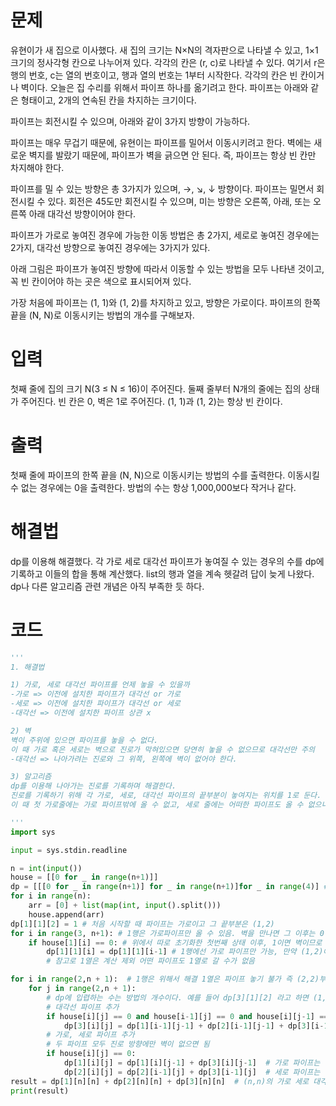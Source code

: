 # 문제
유현이가 새 집으로 이사했다. 새 집의 크기는 N×N의 격자판으로 나타낼 수 있고, 1×1크기의 정사각형 칸으로 나누어져 있다. 각각의 칸은 (r, c)로 나타낼 수 있다. 여기서 r은 행의 번호, c는 열의 번호이고, 행과 열의 번호는 1부터 시작한다. 각각의 칸은 빈 칸이거나 벽이다.
오늘은 집 수리를 위해서 파이프 하나를 옮기려고 한다. 파이프는 아래와 같은 형태이고, 2개의 연속된 칸을 차지하는 크기이다.



파이프는 회전시킬 수 있으며, 아래와 같이 3가지 방향이 가능하다.



파이프는 매우 무겁기 때문에, 유현이는 파이프를 밀어서 이동시키려고 한다. 벽에는 새로운 벽지를 발랐기 때문에, 파이프가 벽을 긁으면 안 된다. 즉, 파이프는 항상 빈 칸만 차지해야 한다.

파이프를 밀 수 있는 방향은 총 3가지가 있으며, →, ↘, ↓ 방향이다. 파이프는 밀면서 회전시킬 수 있다. 회전은 45도만 회전시킬 수 있으며, 미는 방향은 오른쪽, 아래, 또는 오른쪽 아래 대각선 방향이어야 한다.

파이프가 가로로 놓여진 경우에 가능한 이동 방법은 총 2가지, 세로로 놓여진 경우에는 2가지, 대각선 방향으로 놓여진 경우에는 3가지가 있다.

아래 그림은 파이프가 놓여진 방향에 따라서 이동할 수 있는 방법을 모두 나타낸 것이고, 꼭 빈 칸이어야 하는 곳은 색으로 표시되어져 있다.


가장 처음에 파이프는 (1, 1)와 (1, 2)를 차지하고 있고, 방향은 가로이다. 파이프의 한쪽 끝을 (N, N)로 이동시키는 방법의 개수를 구해보자.

# 입력
첫째 줄에 집의 크기 N(3 ≤ N ≤ 16)이 주어진다. 둘째 줄부터 N개의 줄에는 집의 상태가 주어진다. 빈 칸은 0, 벽은 1로 주어진다. (1, 1)과 (1, 2)는 항상 빈 칸이다.

# 출력
첫째 줄에 파이프의 한쪽 끝을 (N, N)으로 이동시키는 방법의 수를 출력한다. 이동시킬 수 없는 경우에는 0을 출력한다. 방법의 수는 항상 1,000,000보다 작거나 같다.

# 해결법
dp를 이용해 해결했다. 각 가로 세로 대각선 파이프가 놓여질 수 있는 경우의 수를 dp에 기록하고 이들의 합을 통해 계산했다. list의 행과 열을 계속 헷갈려 답이 늦게 나왔다. dp나 다른 알고리즘 관련 개념은 아직 부족한 듯 하다.
# 코드
```python
'''
1. 해결법

1) 가로, 세로 대각선 파이프를 언제 놓을 수 있을까
-가로 => 이전에 설치한 파이프가 대각선 or 가로
-세로 => 이전에 설치한 파이프가 대각선 or 세로
-대각선 => 이전에 설치한 파이프 상관 x

2) 벽
벽이 주위에 있으면 파이프를 놓을 수 없다.
이 때 가로 혹은 세로는 벽으로 진로가 막혀있으면 당연히 놓을 수 없으므로 대각선만 주의
-대각선 => 나아가려는 진로와 그 위쪽, 왼쪽에 벽이 없어야 한다.

3) 알고리즘
dp를 이용해 나아가는 진로를 기록하며 해결한다.
진로를 기록하기 위해 각 가로, 세로, 대각선 파이프의 끝부분이 놓여지는 위치를 1로 둔다.
이 때 첫 가로줄에는 가로 파이프밖에 올 수 없고, 세로 줄에는 어떠한 파이프도 올 수 없으니, 이는 처음부터 만들고 간다.

'''
import sys

input = sys.stdin.readline

n = int(input())
house = [[0 for _ in range(n+1)]]
dp = [[[0 for _ in range(n+1)] for _ in range(n+1)]for _ in range(4)] # 가로=1 세로=2 대각선=3 의 배열안에 각 2차원 배열위치 ex) dp[1][2][3] => house[2][3]의 가로 파이프
for i in range(n):
    arr = [0] + list(map(int, input().split()))
    house.append(arr)
dp[1][1][2] = 1 # 처음 시작할 때 파이프는 가로이고 그 끝부분은 (1,2)
for i in range(3, n+1): # 1행은 가로파이프만 올 수 있음. 벽을 만나면 그 이후는 0
    if house[1][i] == 0: # 위에서 따로 초기화한 첫번째 상태 이후, 1이면 벽이므로 그 이후는 계산 x
        dp[1][1][i] = dp[1][1][i-1] # 1행에선 가로 파이프만 가능, 만약 (1,2)에 가로파이프가 있다면 (1,3)도 벽이 없는 이상 가로파이프가 놓여질 수 있음
        # 참고로 1열은 계산 제외 어떤 파이프도 1열로 갈 수가 없음

for i in range(2,n + 1):  # 1행은 위해서 해결 1열은 파이프 놓기 불가 즉 (2,2)부터 연산
    for j in range(2,n + 1):
        # dp에 입렵하는 수는 방법의 개수이다. 예를 들어 dp[3][1][2] 라고 하면 (1,2)로 갈 수 있는 방법의 개수
        # 대각선 파이프 추가
        if house[i][j] == 0 and house[i-1][j] == 0 and house[i][j-1] == 0:
            dp[3][i][j] = dp[1][i-1][j-1] + dp[2][i-1][j-1] + dp[3][i-1][j-1]  # 대각선 파이프는 이전 블록이 가로, 세로, 대각선 일때 놓을 수 있으므로 이전 블록의 가로, 세로 대각선 경우의 수를 전부 더한다.
        # 가로, 세로 파이프 추가
        # 두 파이프 모두 진로 방향에만 벽이 없으면 됨
        if house[i][j] == 0:
            dp[1][i][j] = dp[1][i][j-1] + dp[3][i][j-1]  # 가로 파이프는 이전 블록이 가로, 대각선일때 놓을 수 있음
            dp[2][i][j] = dp[2][i-1][j] + dp[3][i-1][j]  # 세로 파이프는 이전 블록이 세로, 대각선일때 놓을 수 있음
result = dp[1][n][n] + dp[2][n][n] + dp[3][n][n]  # (n,n)의 가로 세로 대각선 경우의 수 총 합 구하기
print(result)
```